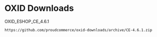 OXID Downloads
==============

OXID_ESHOP_CE_4.6.1

	https://github.com/proudcommerce/oxid-downloads/archive/CE-4.6.1.zip

